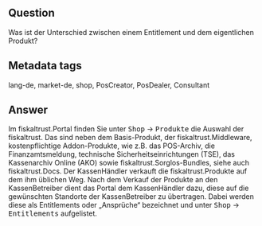 ## Question

Was ist der Unterschied zwischen einem Entitlement und dem eigentlichen Produkt?

## Metadata tags

lang-de, market-de, shop, PosCreator, PosDealer, Consultant

## Answer

Im fiskaltrust.Portal finden Sie unter <kbd>Shop</kbd>  &rarr;  <kbd>Produkte</kbd> die Auswahl der fiskaltrust. Das sind neben dem Basis-Produkt, der fiskaltrust.Middleware, kostenpflichtige Addon-Produkte, wie z.B. das POS-Archiv, die Finanzamtsmeldung, technische Sicherheitseinrichtungen (TSE), das Kassenarchiv Online (AKO) sowie fiskaltrust.Sorglos-Bundles, siehe auch fiskaltrust.Docs.
Der KassenHändler verkauft die fiskaltrust.Produkte auf dem ihm üblichen Weg. 
Nach dem Verkauf der Produkte an den KassenBetreiber dient das Portal dem KassenHändler dazu, diese auf die gewünschten Standorte der KassenBetreiber zu übertragen. Dabei werden diese als Entitlements oder „Ansprüche“ bezeichnet und unter <kbd>Shop</kbd> &rarr; <kbd>Entitlements</kbd> aufgelistet.  
